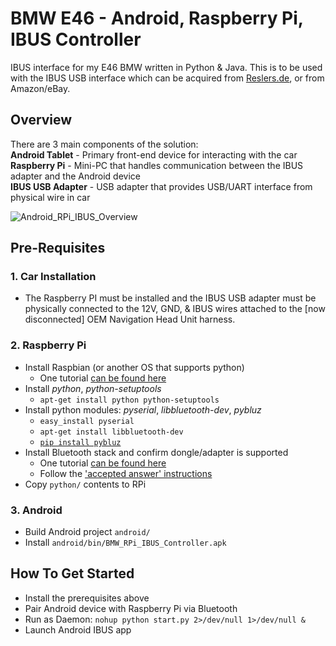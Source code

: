 BMW E46 - Android, Raspberry Pi, IBUS Controller
=====

IBUS interface for my E46 BMW written in Python & Java. This is to be used with the IBUS USB interface which can be acquired from [Reslers.de](http://www.reslers.de/IBUS/), or from Amazon/eBay.

## Overview
There are 3 main components of the solution:<br />
**Android Tablet** - Primary front-end device for interacting with the car<br />
**Raspberry Pi** - Mini-PC that handles communication between the IBUS adapter and the Android device<br />
**IBUS USB Adapter** - USB adapter that provides USB/UART interface from physical wire in car<br />

![Android_RPi_IBUS_Overview](http://trentseed.com/img/projects/bmw_raspberrypi_android_ibus_overview_v2.jpg)

## Pre-Requisites
### 1. Car Installation
* The Raspberry PI must be installed and the IBUS USB adapter must be physically connected to the 12V, GND, & IBUS wires attached to the [now disconnected] OEM Navigation Head Unit harness.

### 2. Raspberry Pi
* Install Raspbian (or another OS that supports python)
    * One tutorial [can be found here](http://computers.tutsplus.com/articles/how-to-flash-an-sd-card-for-raspberry-pi--mac-53600)
* Install *python*, *python-setuptools*
	* `apt-get install python python-setuptools`
* Install python modules: *pyserial*, *libbluetooth-dev*, *pybluz*
	* `easy_install pyserial`
	* `apt-get install libbluetooth-dev`
	* [`pip install pybluz`](https://code.google.com/p/pybluez/wiki/Documentation)
* Install Bluetooth stack and confirm dongle/adapter is supported
    * One tutorial [can be found here](http://plugable.com/2013/12/10/using-the-plugable-usb-bt4le-bluetooth-adapter-with-the-raspberry-pi)
    * Follow the ['accepted answer' instructions](http://stackoverflow.com/questions/14618277/rfcomm-without-pairing-using-pybluez-on-debian/14827036#14827036)
* Copy `python/` contents to RPi

### 3. Android
* Build Android project `android/`
* Install `android/bin/BMW_RPi_IBUS_Controller.apk`

## How To Get Started
* Install the prerequisites above
* Pair Android device with Raspberry Pi via Bluetooth
* Run as Daemon: `nohup python start.py 2>/dev/null 1>/dev/null &`
* Launch Android IBUS app